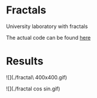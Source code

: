 # Fractals

University laboratory with fractals

The actual code can be found [here](https://github.com/UTMUniverStuff/university_labs/tree/master/MMC_Python_Labs/lab1/ex04)

# Results

![](./fractal\ 400x400.gif)

![](./fractal cos sin.gif)
